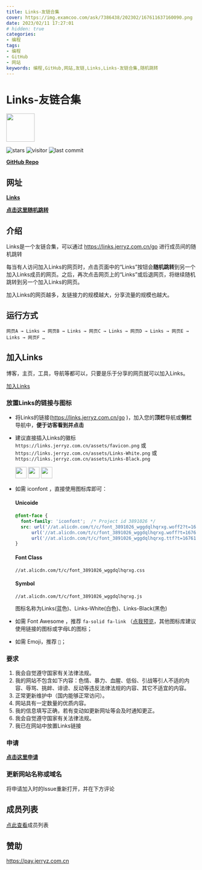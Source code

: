 ```yaml
---
title: Links-友链合集
cover: https://img.examcoo.com/ask/7386438/202302/167611637160090.png
date: 2023/02/11 17:27:01
# hidden: true
categories:
- 编程
tags:
- 编程
- GitHub
- 网站
keywords: 编程,GitHub,网站,友链,Links,Links-友链合集,随机跳转
---
```

# Links-友链合集

<img src="https://links.jerryz.com.cn/assets/favicon.png" width="75">

![stars](https://img.shields.io/github/stars/YangguangZhou/Links?style=flat)
![visitor](https://visitor-badge.laobi.icu/badge?page_id=Links)
![last commit](https://shields.io/github/last-commit/YangguangZhou/Links?style=flat)

**[GitHub Repo](https://github.com/YangguangZhou/Links)**

## 网址

**[Links](https://links.jerryz.com.cn)**

**[点击这里随机跳转](https://links.jerryz.com.cn/go)**

## 介绍

Links是一个友链合集，可以通过 https://links.jerryz.com.cn/go 进行成员间的随机跳转

每当有人访问加入Links的网页时，点击页面中的“Links”按钮会**随机跳转**到另一个加入Links成员的网页。之后，再次点击网页上的“Links”或后退网页，将继续随机跳转到另一个加入Links的网页。

加入Links的网页越多，友链接力的规模越大，分享流量的规模也越大。

## 运行方式

`网页A → Links → 网页B → Links → 网页C → Links → 网页D → Links → 网页E → Links → 网页F …`

## 加入Links

博客，主页，工具，导航等都可以，只要是乐于分享的网页就可以加入Links。

[加入Links](https://github.com/YangguangZhou/Links/issues/new?assignees=YangguangZhou&labels=申请收录&template=beta.yml)

### 放置Links的链接与图标

- 将Links的链接(https://links.jerryz.com.cn/go )，加入您的**顶栏**导航或**侧栏**导航中，**便于访客看到并点击**

- 建议直接插入Links的徽标 `https://links.jerryz.com.cn/assets/favicon.png` 或 `https://links.jerryz.com.cn/assets/Links-White.png` 或 `https://links.jerryz.com.cn/assets/Links-Black.png`
  
  <img src="https://links.jerryz.com.cn/assets/favicon.png" width="30">
  <img src="https://links.jerryz.com.cn/assets/Links-White.png" width="30">
  <img src="https://links.jerryz.com.cn/assets/Links-Black.png" width="30">

- 如需 iconfont ，直接使用图标库即可：
  #### Unicoide
  ```css
  @font-face {
    font-family: 'iconfont';  /* Project id 3891026 */
    src: url('//at.alicdn.com/t/c/font_3891026_wggdqlhqrxg.woff2?t=1676106315250') format('woff2'),
        url('//at.alicdn.com/t/c/font_3891026_wggdqlhqrxg.woff?t=1676106315250') format('woff'),
        url('//at.alicdn.com/t/c/font_3891026_wggdqlhqrxg.ttf?t=1676106315250') format('truetype');
  }
  ```
  #### Font Class
  `//at.alicdn.com/t/c/font_3891026_wggdqlhqrxg.css`
  #### Symbol
  `//at.alicdn.com/t/c/font_3891026_wggdqlhqrxg.js`

  图标名称为Links(蓝色)、Links-White(白色)、Links-Black(黑色)

- 如需 Font Awesome ，推荐 `fa-solid fa-link` （[点我预览](https://fontawesome.com/icons/link?s=solid&f=classic)，其他图标库建议使用链接的图标或字母L的图标；
- 如需 Emoji，推荐 `🔗`；

### 要求

1. 我会自觉遵守国家有关法律法规。
2. 我的网站不包含如下内容：色情、暴力、血腥、低俗、引战等引人不适的内容、辱骂、挑衅、诽谤、反动等违反法律法规的内容、其它不适宜的内容。
3. 正常更新维护中（国内能够正常访问）。
4. 网站具有一定数量的优质内容。
5. 我的信息填写正确，若有变动如更新网址等会及时通知更正。
6. 我会自觉遵守国家有关法律法规。
7. 我已在网站中放置Links链接

### 申请

**[点击这里申请](https://github.com/YangguangZhou/Links/issues/new?assignees=YangguangZhou&labels=申请收录&template=beta.yml)**

### 更新网站名称或域名

将申请加入时的Issue重新打开，并在下方评论

## 成员列表

[点此查看](https://github.com/YangguangZhou/Links/blob/master/member.md)成员列表

## 赞助

https://pay.jerryz.com.cn
